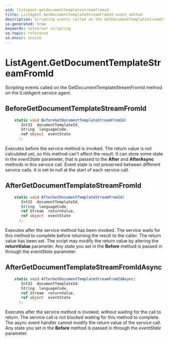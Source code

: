 ```yaml
---
uid: listagent-getdocumenttemplatestreamfromid
title: ListAgent.GetDocumentTemplateStreamFromId event method
description: Scripting events called on the GetDocumentTemplateStreamFromId method on the ListAgent service agent.
so.generated: true
keywords: netserver scripting
so.topic: reference
so.envir: onsite
---
```

# ListAgent.GetDocumentTemplateStreamFromId

Scripting events called on the <see cref='M:IListAgent.GetDocumentTemplateStreamFromId'>GetDocumentTemplateStreamFromId</see> method on the <see cref='IListAgent'>IListAgent</see>  service agent.

## BeforeGetDocumentTemplateStreamFromId
```cs
    static void BeforeGetDocumentTemplateStreamFromId(
       Int32  documentTemplateId,
       String  languageCode,
       ref object  eventState
      );
```
Executes before the service method is invoked.
The return value is not calculated yet, so this method can't affect the result.
It can store some state in the *eventState* parameter, that is passed to the **After** and **AfterAsync** methods in this service call.
Event state is not preserved between different service calls. It is set to null at the start of each service call.
## AfterGetDocumentTemplateStreamFromId
```cs
    static void AfterGetDocumentTemplateStreamFromId(
       Int32  documentTemplateId,
       String  languageCode,
       ref Stream  returnValue,
       ref object  eventState
      );
```
Executes after the service method has been invoked. The service waits for this method to complete before returning the result to the caller.
The return value has been set. The script may modify the return value by altering the **returnValue** parameter.
Any state you set in the **Before** method is passed in through the *eventState* parameter.
## AfterGetDocumentTemplateStreamFromIdAsync
```cs
    static void AfterGetDocumentTemplateStreamFromIdAsync(
       Int32  documentTemplateId,
       String  languageCode,
       ref Stream  returnValue,
       ref object  eventState
      );
```
Executes after the service method is invoked, without waiting for the call to return.
The service call is not blocked waiting for this method to complete.
The async event handler cannot modify the return value of the service call.
Any state you set in the **Before** method is passed in through the *eventState* parameter.


